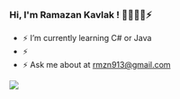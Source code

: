 ### Hi, I'm Ramazan Kavlak ! 👋🤔💬😄⚡

- ⚡ I’m currently learning C# or Java
- ⚡ 
- ⚡ Ask me about at rmzn913@gmail.com
<img src="https://github-readme-stats.vercel.app/api?username=rkavlak&&show_icons=true&title_color=ffffff&icon_color=bb2acf&text_color=daf7dc&bg_color=151515">

